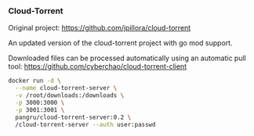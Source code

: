 ### Cloud-Torrent

Original project: https://github.com/jpillora/cloud-torrent

An updated version of the cloud-torrent project with go mod support.

Downloaded files can be processed automatically using an automatic pull tool: https://github.com/cyberchao/cloud-torrent-client

```bash
docker run -d \
  --name cloud-torrent-server \
  -v /root/downloads:/downloads \
  -p 3000:3000 \
  -p 3001:3001 \
  pangru/cloud-torrent-server:0.2 \
  /cloud-torrent-server --auth user:passwd
```

